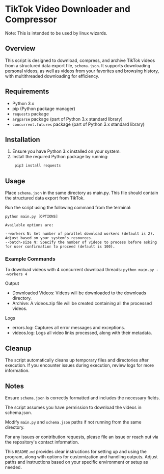 # TikTok Video Downloader and Compressor

Note: This is intended to be used by linux wizards.

## Overview

This script is designed to download, compress, and archive TikTok videos from a structured data export file, `schema.json`. It supports downloading personal videos, as well as videos from your favorites and browsing history, with multithreaded downloading for efficiency.

## Requirements

- Python 3.x
- pip (Python package manager)
- `requests` package
- `argparse` package (part of Python 3.x standard library)
- `concurrent.futures` package (part of Python 3.x standard library)

## Installation

1. Ensure you have Python 3.x installed on your system.
2. Install the required Python package by running:
   ```bash
    pip3 install requests
    ```

## Usage

Place `schema.json` in the same directory as main.py. This file should contain the structured data export from TikTok.

Run the script using the following command from the terminal:

```
python main.py [OPTIONS]

Available options are:

--workers N: Set number of parallel download workers (default is 2). Adjust based on your system's resources.
--batch-size N: Specify the number of videos to process before asking for user confirmation to proceed (default is 100).
```

### Example Commands

To download videos with 4 concurrent download threads:
`python main.py --workers 4`

Output

- Downloaded Videos: Videos will be downloaded to the downloads directory.
- Archive: A videos.zip file will be created containing all the processed videos.

Logs
- errors.log: Captures all error messages and exceptions.
- videos.log: Logs all video links processed, along with their metadata.

## Cleanup

The script automatically cleans up temporary files and directories after execution. If you encounter issues during execution, review logs for more information.

## Notes

Ensure `schema.json` is correctly formatted and includes the necessary fields.

The script assumes you have permission to download the videos in schema.json.

Modify `main.py` and `schema.json` paths if not running from the same directory.

For any issues or contribution requests, please file an issue or reach out via the repository's contact information.

This `README.md` provides clear instructions for setting up and using the program, along with options for customization and handling outputs. Adjust paths and instructions based on your specific environment or setup as needed.
